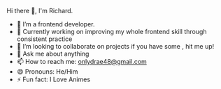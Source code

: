   Hi there 👋, I'm Richard.

- 🌱 I’m a frontend developer.
- 🔭 Currently working on improving my whole frontend skill through consistent practice 
- 👯 I’m looking to collaborate on projects if you have some , hit me up!
- 💬 Ask me about anything
- 📫 How to reach me: onlydrae48@gmail.com
- 😄 Pronouns: He/Him
- ⚡ Fun fact: I Love Animes

